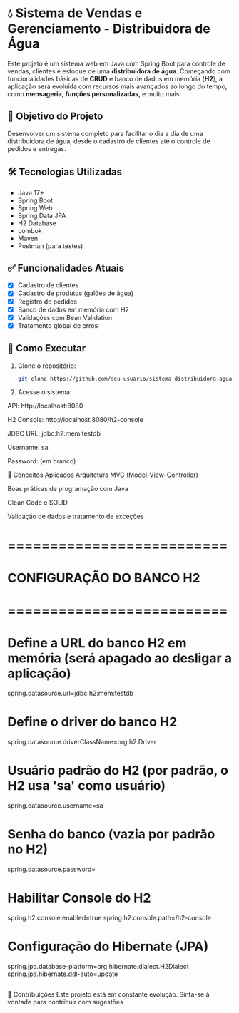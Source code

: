 
# 💧 Sistema de Vendas e Gerenciamento - Distribuidora de Água

Este projeto é um sistema web em Java com Spring Boot para controle de vendas, clientes e estoque de uma **distribuidora de água**. Começando com funcionalidades básicas de 
**CRUD** e banco de dados em memória (**H2**), a aplicação será evoluída com recursos mais avançados ao longo do tempo, como **mensageria**, **funções personalizadas**, e muito mais!

## 🚀 Objetivo do Projeto

Desenvolver um sistema completo para facilitar o dia a dia de uma distribuidora de água, desde o cadastro de clientes até o controle de pedidos e entregas.

## 🛠️ Tecnologias Utilizadas

- Java 17+
- Spring Boot
- Spring Web
- Spring Data JPA
- H2 Database
- Lombok
- Maven
- Postman (para testes)

## ✅ Funcionalidades Atuais

- [x] Cadastro de clientes
- [x] Cadastro de produtos (galões de água)
- [x] Registro de pedidos
- [x] Banco de dados em memória com H2
- [x] Validações com Bean Validation
- [x] Tratamento global de erros

## 🧪 Como Executar

1. Clone o repositório:
   ```bash
   git clone https://github.com/seu-usuario/sistema-distribuidora-agua.git

2. Acesse o sistema:

API: http://localhost:8080

H2 Console: http://localhost:8080/h2-console

JDBC URL: jdbc:h2:mem:testdb

Username: sa

Password: (em branco)


🧠 Conceitos Aplicados
Arquitetura MVC (Model-View-Controller)

Boas práticas de programação com Java

Clean Code e SOLID

Validação de dados e tratamento de exceções

## 
# ==========================
# CONFIGURAÇÃO DO BANCO H2
# ==========================

# Define a URL do banco H2 em memória (será apagado ao desligar a aplicação)
spring.datasource.url=jdbc:h2:mem:testdb

# Define o driver do banco H2
spring.datasource.driverClassName=org.h2.Driver

# Usuário padrão do H2 (por padrão, o H2 usa 'sa' como usuário)
spring.datasource.username=sa

# Senha do banco (vazia por padrão no H2)
spring.datasource.password=


# Habilitar Console do H2
spring.h2.console.enabled=true
spring.h2.console.path=/h2-console

# Configuração do Hibernate (JPA)
spring.jpa.database-platform=org.hibernate.dialect.H2Dialect
spring.jpa.hibernate.ddl-auto=update

## 



🤝 Contribuições
Este projeto está em constante evolução. Sinta-se à vontade para contribuir com sugestões
